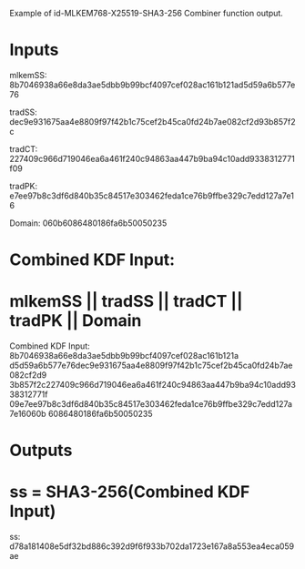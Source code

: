Example of id-MLKEM768-X25519-SHA3-256 Combiner function output.

# Inputs
mlkemSS:
8b7046938a66e8da3ae5dbb9b99bcf4097cef028ac161b121ad5d59a6b577e76

tradSS:
dec9e931675aa4e8809f97f42b1c75cef2b45ca0fd24b7ae082cf2d93b857f2c

tradCT:
227409c966d719046ea6a461f240c94863aa447b9ba94c10add9338312771f09

tradPK:
e7ee97b8c3df6d840b35c84517e303462feda1ce76b9ffbe329c7edd127a7e16

Domain:  060b6086480186fa6b50050235


# Combined KDF Input:
#  mlkemSS || tradSS || tradCT || tradPK || Domain

Combined KDF Input: 8b7046938a66e8da3ae5dbb9b99bcf4097cef028ac161b121a
d5d59a6b577e76dec9e931675aa4e8809f97f42b1c75cef2b45ca0fd24b7ae082cf2d9
3b857f2c227409c966d719046ea6a461f240c94863aa447b9ba94c10add9338312771f
09e7ee97b8c3df6d840b35c84517e303462feda1ce76b9ffbe329c7edd127a7e16060b
6086480186fa6b50050235


# Outputs
# ss = SHA3-256(Combined KDF Input)

ss: d78a181408e5df32bd886c392d9f6f933b702da1723e167a8a553ea4eca059ae
